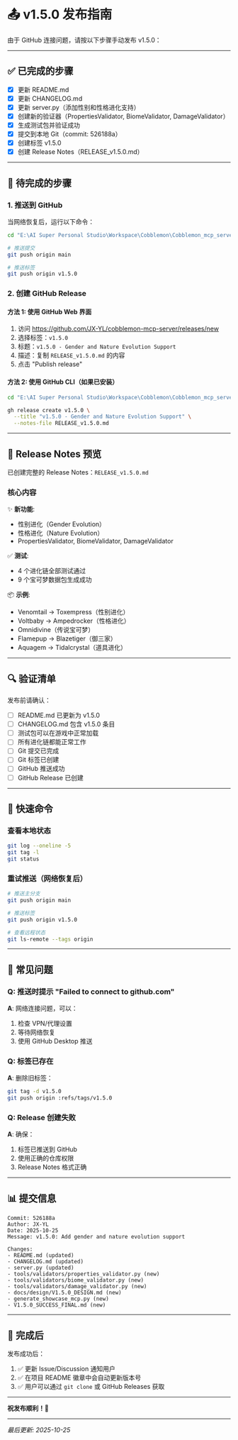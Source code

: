 # 📤 v1.5.0 发布指南

由于 GitHub 连接问题，请按以下步骤手动发布 v1.5.0：

---

## ✅ 已完成的步骤

- [x] 更新 README.md
- [x] 更新 CHANGELOG.md
- [x] 更新 server.py（添加性别和性格进化支持）
- [x] 创建新的验证器（PropertiesValidator, BiomeValidator, DamageValidator）
- [x] 生成测试包并验证成功
- [x] 提交到本地 Git（commit: 526188a）
- [x] 创建标签 v1.5.0
- [x] 创建 Release Notes（RELEASE_v1.5.0.md）

---

## 🚀 待完成的步骤

### 1. 推送到 GitHub

当网络恢复后，运行以下命令：

```bash
cd "E:\AI Super Personal Studio\Workspace\Cobblemon\Cobblemon_mcp_server"

# 推送提交
git push origin main

# 推送标签
git push origin v1.5.0
```

### 2. 创建 GitHub Release

#### 方法 1: 使用 GitHub Web 界面

1. 访问 https://github.com/JX-YL/cobblemon-mcp-server/releases/new
2. 选择标签：`v1.5.0`
3. 标题：`v1.5.0 - Gender and Nature Evolution Support`
4. 描述：复制 `RELEASE_v1.5.0.md` 的内容
5. 点击 "Publish release"

#### 方法 2: 使用 GitHub CLI（如果已安装）

```bash
cd "E:\AI Super Personal Studio\Workspace\Cobblemon\Cobblemon_mcp_server"

gh release create v1.5.0 \
  --title "v1.5.0 - Gender and Nature Evolution Support" \
  --notes-file RELEASE_v1.5.0.md
```

---

## 📝 Release Notes 预览

已创建完整的 Release Notes：`RELEASE_v1.5.0.md`

### 核心内容

✨ **新功能**:
- 性别进化（Gender Evolution）
- 性格进化（Nature Evolution）
- PropertiesValidator, BiomeValidator, DamageValidator

✅ **测试**:
- 4 个进化链全部测试通过
- 9 个宝可梦数据包生成成功

📦 **示例**:
- Venomtail → Toxempress（性别进化）
- Voltbaby → Ampedrocker（性格进化）
- Omnidivine（传说宝可梦）
- Flamepup → Blazetiger（御三家）
- Aquagem → Tidalcrystal（道具进化）

---

## 🔍 验证清单

发布前请确认：

- [ ] README.md 已更新为 v1.5.0
- [ ] CHANGELOG.md 包含 v1.5.0 条目
- [ ] 测试包可以在游戏中正常加载
- [ ] 所有进化链都能正常工作
- [ ] Git 提交已完成
- [ ] Git 标签已创建
- [ ] GitHub 推送成功
- [ ] GitHub Release 已创建

---

## 🎯 快速命令

### 查看本地状态

```bash
git log --oneline -5
git tag -l
git status
```

### 重试推送（网络恢复后）

```bash
# 推送主分支
git push origin main

# 推送标签
git push origin v1.5.0

# 查看远程状态
git ls-remote --tags origin
```

---

## 🐛 常见问题

### Q: 推送时提示 "Failed to connect to github.com"

**A**: 网络连接问题，可以：
1. 检查 VPN/代理设置
2. 等待网络恢复
3. 使用 GitHub Desktop 推送

### Q: 标签已存在

**A**: 删除旧标签：
```bash
git tag -d v1.5.0
git push origin :refs/tags/v1.5.0
```

### Q: Release 创建失败

**A**: 确保：
1. 标签已推送到 GitHub
2. 使用正确的仓库权限
3. Release Notes 格式正确

---

## 📊 提交信息

```
Commit: 526188a
Author: JX-YL
Date: 2025-10-25
Message: v1.5.0: Add gender and nature evolution support

Changes:
- README.md (updated)
- CHANGELOG.md (updated)
- server.py (updated)
- tools/validators/properties_validator.py (new)
- tools/validators/biome_validator.py (new)
- tools/validators/damage_validator.py (new)
- docs/design/V1.5.0_DESIGN.md (new)
- generate_showcase_mcp.py (new)
- V1.5.0_SUCCESS_FINAL.md (new)
```

---

## 🎉 完成后

发布成功后：

1. ✅ 更新 Issue/Discussion 通知用户
2. ✅ 在项目 README 徽章中会自动更新版本号
3. ✅ 用户可以通过 `git clone` 或 GitHub Releases 获取

---

**祝发布顺利！🚀**

---

*最后更新: 2025-10-25*

